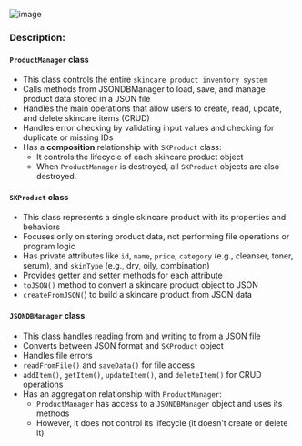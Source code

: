 ![image](https://github.com/user-attachments/assets/0ffa80fc-c632-4b81-b473-1148106744ba)

### Description:
#### `ProductManager` class
- This class controls the entire `skincare product inventory system`
- Calls methods from JSONDBManager to load, save, and manage product data stored in a JSON file
- Handles the main operations that allow users to create, read, update, and delete skincare items (CRUD)
- Handles error checking by validating input values and checking for duplicate or missing IDs
- Has a **composition** relationship with `SKProduct` class:
  - It controls the lifecycle of each skincare product object
  - When `ProductManager` is destroyed, all `SKProduct` objects are also destroyed.

#### `SKProduct` class
- This class represents a single skincare product with its properties and behaviors
- Focuses only on storing product data, not performing file operations or program logic
- Has private attributes like `id`, `name`, `price`, `category` (e.g., cleanser, toner, serum), and `skinType` (e.g., dry, oily, combination) 
- Provides getter and setter methods for each attribute
- `toJSON()` method to convert a skincare product object to JSON
- `createFromJSON(`) to build a skincare product from JSON data

#### `JSONDBManager` class
- This class handles reading from and writing to from a JSON file
- Converts between JSON format and `SKProduct` object
- Handles file errors
- `readFromFile()` and `saveData()` for file access 
- `addItem()`, `getItem()`, `updateItem()`, and `deleteItem()` for CRUD operations
- Has an aggregation relationship with `ProductManager`:
  - `ProductManager` has access to a `JSONDBManager` object and uses its methods
  - However, it does not control its lifecycle (it doesn't create or delete it)
 
   
